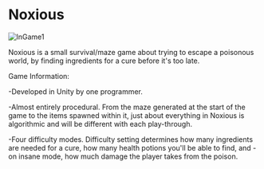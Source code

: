 # Noxious

![InGame1](https://user-images.githubusercontent.com/31017086/60045541-f8bf3300-9679-11e9-935a-bce931b14732.png)

Noxious is a small survival/maze game about trying to escape a poisonous world, by finding ingredients for a cure before it's too late. 

Game Information:

-Developed in Unity by one programmer.  

-Almost entirely procedural. From the maze generated at the start of the game to the items spawned within it, just about everything in Noxious is algorithmic and will be different with each play-through. 

-Four difficulty modes. Difficulty setting determines how many ingredients are needed for a cure, how many health potions you'll be able to find, and - on insane mode, how much damage the player takes from the poison. 
